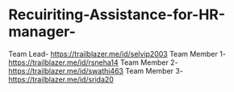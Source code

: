 # Recuiriting-Assistance-for-HR-manager-

Team Lead- https://trailblazer.me/id/selvip2003
Team Member 1- https://trailblazer.me/id/rsneha14
Team Member 2- https://trailblazer.me/id/swathi463
Team Member 3- https://trailblazer.me/id/srida20
